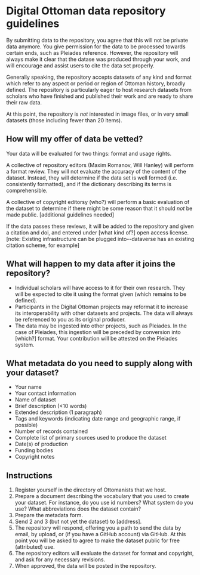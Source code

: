# Digital Ottoman data repository guidelines


By submitting data to the repository, you agree that this will not be private data anymore. You give permission for the data to be processed towards certain ends, such as Pleiades reference. However, the repository will always make it clear that the datase was produced through your work, and will encourage and assist users to cite the data set properly.

Generally speaking, the repository accepts datasets of any kind and format which refer to any aspect or period or region of Ottoman history, broadly defined. The repository is particularly eager to host research datasets from scholars who have finished and published their work and are ready to share their raw data. 

At this point, the repository is _not_ interested in image files, or in very small datasets (those including fewer than 20 items).

## How will my offer of data be vetted?

Your data will be evaluated for two things: format and usage rights.

A collective of repository editors (Maxim Romanov, Will Hanley) will perform a format review. They will not evaluate the accuracy of the content of the dataset. Instead, they will determine if the data set is well formed (i.e. consistently formatted), and if the dictionary describing its terms is comprehensible.

A collective of copyright editorsy (who?) will perform a basic evaluation of the dataset to determine if there might be some reason that it should _not_ be made public. [additional guidelines needed]

If the data passes these reviews, it will be added to the repository and given a citation and doi, and entered under [what kind of?] open access license. [note: Existing infrastructure can be plugged into--dataverse has an existing citation scheme, for example]

## What will happen to my data after it joins the repository?

- Individual scholars will have access to it for their own research. They will be expected to cite it using the format given (which remains to be defined).
- Participants in the Digital Ottoman projects may reformat it to increase its interoperability with other datasets and projects. The data will always be referenced to you as its original producer.
- The data may be ingested into other projects, such as Pleiades. In the case of Pleiades, this ingestion will be preceded by conversion into [which?] format. Your contribution will be attested on the Pleiades system.

## What metadata do you need to supply along with your dataset?

- Your name
- Your contact information
- Name of dataset
- Brief description (<10 words)
- Extended description (1 paragraph)
- Tags and keywords (indicating date range and geographic range, if possible)
- Number of records contained
- Complete list of primary sources used to produce the dataset
- Date(s) of production
- Funding bodies
- Copyright notes

## Instructions

1. Register yourself in the directory of Ottomanists that we host.
2. Prepare a document describing the vocabulary that you used to create your dataset. For instance, do you use id numbers? What system do you use? What abbreviations does the dataset contain?
3. Prepare the metadata form.
4. Send 2 and 3 (but not yet the dataset) to [address].
5. The repository will respond, offering you a path to send the data by email, by upload, or (if you have a GitHub account) via GitHub. At this point you will be asked to agree to make the dataset public for free (attributed) use. 
6. The repository editors will evaluate the dataset for format and copyright, and ask for any necessary revisions.
7. When approved, the data will be posted in the repository.
